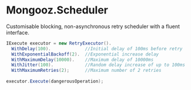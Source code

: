 Mongooz.Scheduler
=================

Customisable blocking, non-asynchronous retry scheduler with a fluent interface.

```csharp
IExecute executor = new RetryExecutor().
  WithDelay(100).             //Initial delay of 100ms before retry
  WithExponentialBackoff(2).  //Exponential increase delay
  WithMaximumDelay(10000).    //Maximum delay of 10000ms
  WithJitter(100).            //Random delay increase of up to 100ms
  WithMaximumRetries(2);      //Maximum number of 2 retries
  
executor.Execute(dangerousOperation);
```

